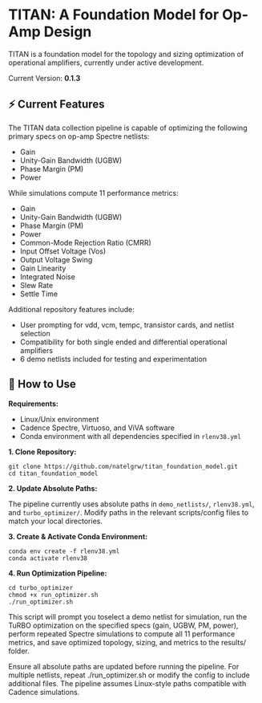 # TITAN: A Foundation Model for Op-Amp Design

TITAN is a foundation model for the topology and sizing optimization of operational amplifiers, currently under active development.

Current Version: **0.1.3**

## ⚡ Current Features

The TITAN data collection pipeline is capable of optimizing the following primary specs on op-amp Spectre netlists:  

- Gain  
- Unity-Gain Bandwidth (UGBW)  
- Phase Margin (PM)  
- Power  

While simulations compute 11 performance metrics:  

- Gain  
- Unity-Gain Bandwidth (UGBW)
- Phase Margin (PM)  
- Power  
- Common-Mode Rejection Ratio (CMRR)  
- Input Offset Voltage (Vos)  
- Output Voltage Swing  
- Gain Linearity  
- Integrated Noise  
- Slew Rate  
- Settle Time  

Additional repository features include:

- User prompting for vdd, vcm, tempc, transistor cards, and netlist selection
- Compatibility for both single ended and differential operational amplifiers
- 6 demo netlists included for testing and experimentation

## 📖 How to Use

**Requirements:** 
- Linux/Unix environment
- Cadence Spectre, Virtuoso, and ViVA software
- Conda environment with all dependencies specified in `rlenv38.yml`

**1. Clone Repository:**

  ```
  git clone https://github.com/natelgrw/titan_foundation_model.git
  cd titan_foundation_model
  ```

**2. Update Absolute Paths:**
   
   The pipeline currently uses absolute paths in `demo_netlists/`, `rlenv38.yml`, and `turbo_optimizer/`. Modify paths in the relevant scripts/config files to match your local directories.
   
**3. Create & Activate Conda Environment:**

  ```
  conda env create -f rlenv38.yml
  conda activate rlenv38
  ```

**4. Run Optimization Pipeline:**

  ```
  cd turbo_optimizer
  chmod +x run_optimizer.sh
  ./run_optimizer.sh
  ```
  
  This script will prompt you toselect a demo netlist for simulation, run the TuRBO optimization on the specified specs (gain, UGBW, PM, power), perform repeated Spectre simulations to compute all 11 performance metrics, and save optimized topology, sizing, and metrics to the results/ folder.
  
  Ensure all absolute paths are updated before running the pipeline. For multiple netlists, repeat ./run_optimizer.sh or modify the config to include additional files. The pipeline assumes Linux-style paths compatible with Cadence simulations.
